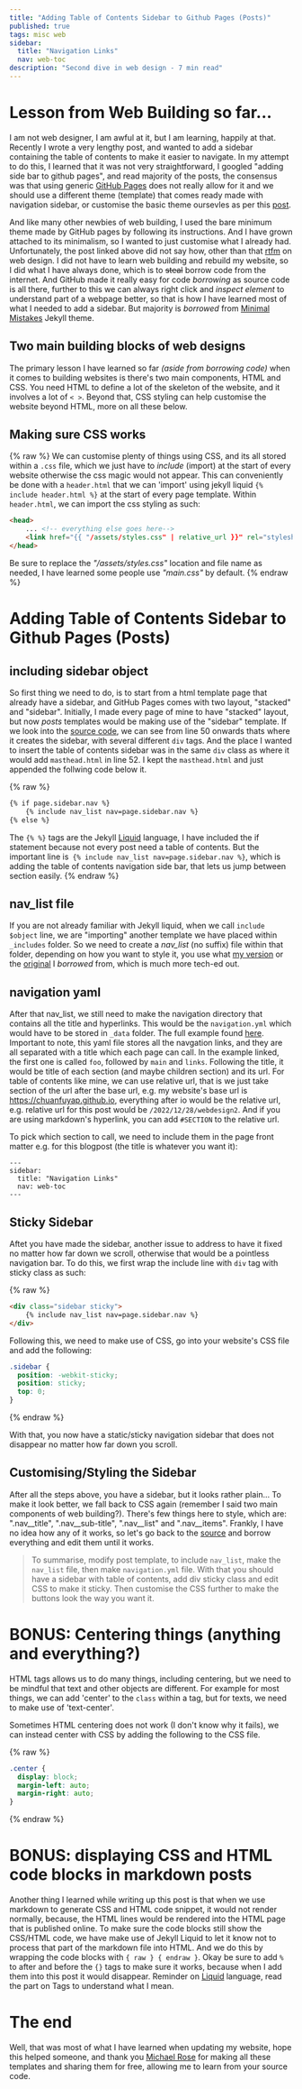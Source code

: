 ```yaml
---
title: "Adding Table of Contents Sidebar to Github Pages (Posts)"
published: true
tags: misc web
sidebar:
  title: "Navigation Links"
  nav: web-toc
description: "Second dive in web design - 7 min read"
---
```

# Lesson from Web Building so far...
I am not web designer, I am awful at it, but I am learning, happily at that. Recently I wrote a very lengthy post, and wanted to add a sidebar containing the table of contents to make it easier to navigate. In my attempt to do this, I learned that it was not very straightforward, I googled "adding side bar to github pages", and read majority of the posts, the consensus was that using generic [GitHub Pages](https://pages.github.com) does not really allow for it and we should use a different theme (template) that comes ready made with navigation sidebar, or customise the basic theme oursevles as per this [post](https://stackoverflow.com/questions/63410862/sidebar-on-github-pages). 

And like many other newbies of web building, I used the bare minimum theme made by GitHub pages by following its instructions. And I have grown attached to its minimalism, so I wanted to just customise what I already had. Unfortunately, the post linked above did not say how, other than that [rtfm](https://en.wikipedia.org/wiki/RTFM) on web design. I did not have to learn web building and rebuild my website, so I did what I have always done, which is to ~~steal~~ borrow code from the internet. And GitHub made it really easy for code _borrowing_ as source code is all there, further to this we can always right click and _inspect element_ to understand part of a webpage better, so that is how I have learned most of what I needed to add a sidebar. But majority is _borrowed_ from [Minimal Mistakes](https://mmistakes.github.io/minimal-mistakes/) Jekyll theme. 

<a class="anchor" id="html"></a>

## Two main building blocks of web designs
The primary lesson I have learned so far _(aside from borrowing code)_ when it comes to building websites is there's two main components, HTML and CSS. You need HTML to define a lot of the skeleton of the website, and it involves a lot of `< >`. Beyond that, CSS styling can help customise the website beyond HTML, more on all these below. 

<a class="anchor" id="css"></a>

## Making sure CSS works
{% raw %}
We can customise plenty of things using CSS, and its all stored within a `.css` file, which we just have to _include_ (import) at the start of every website otherwise the css magic would not appear. This can conveniently be done with a `header.html` that we can 'import' using jekyll liquid `{% include header.html %}` at the start of every page template. Within `header.html`, we can import the css styling as such:

```html
<head>
    ... <!-- everything else goes here-->
    <link href="{{ "/assets/styles.css" | relative_url }}" rel="stylesheet" type="text/css">
</head>
```
Be sure to replace the _"/assets/styles.css"_ location and file name as needed, I have learned some people use _"main.css"_ by default. 
{% endraw %}

<a class="anchor" id="sidebar"></a>

# Adding Table of Contents Sidebar to Github Pages (Posts)
## including sidebar object
So first thing we need to do, is to start from a html template page that already have a sidebar, and GitHub Pages comes with two layout, "stacked" and "sidebar". Initially, I made every page of mine to have "stacked" layout, but now _posts_ templates would be making use of the "sidebar" template. If we look into the [source code](https://github.com/github/personal-website/blob/master/_layouts/post.html), we can see from line 50 onwards thats where it creates the sidebar, with several different `div` tags. And the place I wanted to insert the table of contents sidebar was in the same `div` class as where it would add `masthead.html` in line 52. I kept the `masthead.html` and just appended the follwing code below it.

{% raw %}
```html
{% if page.sidebar.nav %}
    {% include nav_list nav=page.sidebar.nav %}
{% else %}
```

The `{% %}` tags are the Jekyll [Liquid](https://jekyllrb.com/docs/liquid/) language, I have included the if statement because not every post need a table of contents. But the important line is` {% include nav_list nav=page.sidebar.nav %}`, which is adding the table of contents navigation side bar, that lets us jump between section easily. 
{% endraw %}

<a class="anchor" id="navlist"></a>

## nav_list file
If you are not already familiar with Jekyll liquid, when we call `include $object` line, we are "importing" another template we have placed within `_includes` folder. So we need to create a _nav_list_ (no suffix) file within that folder, depending on how you want to style it, you use what [my version](https://github.com/chuanfuyap/chuanfuyap.github.io/blob/master/_includes/nav_list) or the [original](https://github.com/mmistakes/minimal-mistakes/blob/c521fe58df548342b2c228ecc99ce7009befb35f/_includes/nav_list) I _borrowed_ from, which is much more tech-ed out. 

<a class="anchor" id="yml"></a>

## navigation yaml
After that nav_list, we still need to make the navigation directory that contains all the title and hyperlinks. This would be the `navigation.yml` which would have to be stored in `_data` folder. The full example found [here](https://github.com/mmistakes/minimal-mistakes/blob/641ca6f3d8cd8fb0ae24e4f77b2e62a44a65e53b/docs/_data/navigation.yml). Important to note, this yaml file stores all the navgation links, and they are all separated with a title which each page can call. In the example linked, the first one is called `foo`, followed by `main` and `links`. Following the title, it would be title of each section (and maybe children section) and its url. For table of contents like mine, we can use relative url, that is we just take section of the url after the base url, e.g. my website's base url is https://chuanfuyap.github.io, everything after io would be the relative url, e.g. relative url for this post would be `/2022/12/28/webdesign2`. And if you are using markdown's hyperlink, you can add `#SECTION` to the relative url. 

To pick which section to call, we need to include them in the page front matter e.g. for this blogpost (the title is whatever you want it):

```
---
sidebar:
  title: "Navigation Links"
  nav: web-toc
---
```

<a class="anchor" id="sticky"></a>

## Sticky Sidebar
Aftet you have made the sidebar, another issue to address to have it fixed no matter how far down we scroll, otherwise that would be a pointless navigation bar. To do this, we first wrap the include line with `div` tag with sticky class as such:

{% raw %}
```html
<div class="sidebar sticky">
    {% include nav_list nav=page.sidebar.nav %}
</div>
```
Following this, we need to make use of CSS, go into your website's CSS file and add the following:

```css
.sidebar {
  position: -webkit-sticky;
  position: sticky;
  top: 0;
}
```
{% endraw %}

With that, you now have a static/sticky navigation sidebar that does not disappear no matter how far down you scroll.

<a class="anchor" id="style"></a>

## Customising/Styling the Sidebar
After all the steps above, you have a sidebar, but it looks rather plain... To make it look better, we fall back to CSS again (remember I said two main components of web building?). There's few things here to style, which are: ".nav__title", ".nav__sub-title", ".nav__list" and ".nav__items". Frankly, I have no idea how any of it works, so let's go back to the [source](https://github.com/mmistakes/minimal-mistakes/blob/641ca6f3d8cd8fb0ae24e4f77b2e62a44a65e53b/_sass/minimal-mistakes/_navigation.scss) and borrow everything and edit them until it works. 


> To summarise, modify post template, to include `nav_list`, make the `nav_list` file, then make `navigation.yml` file. With that you should have a sidebar with table of contents, add div sticky class and edit CSS to make it sticky. Then customise the CSS further to make the buttons look the way you want it. 

<a class="anchor" id="centre"></a>

# BONUS: Centering things (anything and everything?)
HTML tags allows us to do many things, including centering, but we need to be mindful that text and other objects are different. For example for most things, we can add 'center' to the `class` within a tag, but for texts, we need to make use of 'text-center'.

Sometimes HTML centering does not work (I don't know why it fails), we can instead center with CSS by adding the following to the CSS file. 

{% raw %}
```css
.center {
  display: block;
  margin-left: auto;
  margin-right: auto;
}
``` 
{% endraw %}

<a class="anchor" id="raw"></a>

# BONUS: displaying CSS and HTML code blocks in markdown posts
Another thing I learned while writing up this post is that when we use markdown to generate CSS and HTML code snippet, it would not render normally, because, the HTML lines would be rendered into the HTML page that is published online. To make sure the code blocks still show the CSS/HTML code, we have make use of Jekyll Liquid to let it know not to process that part of the markdown file into HTML. And we do this by wrapping the code blocks with `{ raw } { endraw }`. Okay be sure to add `%` to after and before the  `{}` tags to make sure it works, because when I add them into this post it would disappear. Reminder on [Liquid](https://jekyllrb.com/docs/step-by-step/02-liquid/) language, read the part on Tags to understand what I mean. 


# The end
Well, that was most of what I have learned when updating my website, hope this helped someone, and thank you [Michael Rose](https://github.com/mmistakes) for making all these templates and sharing them for free, allowing me to learn from your source code. 